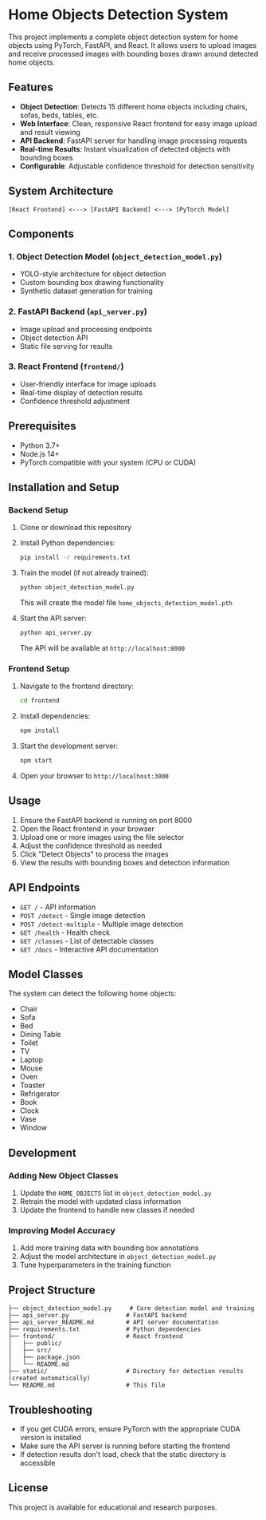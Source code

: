 # Home Objects Detection System

This project implements a complete object detection system for home objects using PyTorch, FastAPI, and React. It allows users to upload images and receive processed images with bounding boxes drawn around detected home objects.

## Features

- **Object Detection**: Detects 15 different home objects including chairs, sofas, beds, tables, etc.
- **Web Interface**: Clean, responsive React frontend for easy image upload and result viewing
- **API Backend**: FastAPI server for handling image processing requests
- **Real-time Results**: Instant visualization of detected objects with bounding boxes
- **Configurable**: Adjustable confidence threshold for detection sensitivity

## System Architecture

```
[React Frontend] <---> [FastAPI Backend] <---> [PyTorch Model]
```

## Components

### 1. Object Detection Model (`object_detection_model.py`)
- YOLO-style architecture for object detection
- Custom bounding box drawing functionality
- Synthetic dataset generation for training

### 2. FastAPI Backend (`api_server.py`)
- Image upload and processing endpoints
- Object detection API
- Static file serving for results

### 3. React Frontend (`frontend/`)
- User-friendly interface for image uploads
- Real-time display of detection results
- Confidence threshold adjustment

## Prerequisites

- Python 3.7+
- Node.js 14+
- PyTorch compatible with your system (CPU or CUDA)

## Installation and Setup

### Backend Setup

1. Clone or download this repository
2. Install Python dependencies:
   ```bash
   pip install -r requirements.txt
   ```

3. Train the model (if not already trained):
   ```bash
   python object_detection_model.py
   ```
   This will create the model file `home_objects_detection_model.pth`

4. Start the API server:
   ```bash
   python api_server.py
   ```
   The API will be available at `http://localhost:8000`

### Frontend Setup

1. Navigate to the frontend directory:
   ```bash
   cd frontend
   ```

2. Install dependencies:
   ```bash
   npm install
   ```

3. Start the development server:
   ```bash
   npm start
   ```

4. Open your browser to `http://localhost:3000`

## Usage

1. Ensure the FastAPI backend is running on port 8000
2. Open the React frontend in your browser
3. Upload one or more images using the file selector
4. Adjust the confidence threshold as needed
5. Click "Detect Objects" to process the images
6. View the results with bounding boxes and detection information

## API Endpoints

- `GET /` - API information
- `POST /detect` - Single image detection
- `POST /detect-multiple` - Multiple image detection
- `GET /health` - Health check
- `GET /classes` - List of detectable classes
- `GET /docs` - Interactive API documentation

## Model Classes

The system can detect the following home objects:
- Chair
- Sofa
- Bed
- Dining Table
- Toilet
- TV
- Laptop
- Mouse
- Oven
- Toaster
- Refrigerator
- Book
- Clock
- Vase
- Window

## Development

### Adding New Object Classes

1. Update the `HOME_OBJECTS` list in `object_detection_model.py`
2. Retrain the model with updated class information
3. Update the frontend to handle new classes if needed

### Improving Model Accuracy

1. Add more training data with bounding box annotations
2. Adjust the model architecture in `object_detection_model.py`
3. Tune hyperparameters in the training function

## Project Structure

```
├── object_detection_model.py     # Core detection model and training
├── api_server.py                # FastAPI backend
├── api_server_README.md         # API server documentation
├── requirements.txt             # Python dependencies
├── frontend/                    # React frontend
│   ├── public/
│   ├── src/
│   ├── package.json
│   └── README.md
├── static/                      # Directory for detection results (created automatically)
└── README.md                    # This file
```

## Troubleshooting

- If you get CUDA errors, ensure PyTorch with the appropriate CUDA version is installed
- Make sure the API server is running before starting the frontend
- If detection results don't load, check that the static directory is accessible

## License

This project is available for educational and research purposes.